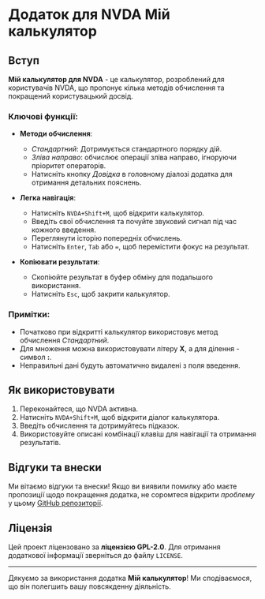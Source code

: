 # Додаток для NVDA Мій калькулятор

## Вступ
**Мій калькулятор для NVDA** - це калькулятор, розроблений для користувачів NVDA, що пропонує кілька методів обчислення та покращений користувацький досвід.

### Ключові функції:
- **Методи обчислення**:
  - *Стандартний*: Дотримується стандартного порядку дій.
  - *Зліва направо*: обчислює операції зліва направо, ігноруючи пріоритет операторів.
  - Натисніть кнопку *Довідка* в головному діалозі додатка для отримання детальних пояснень.

- **Легка навігація**:
  - Натисніть `NVDA+Shift+M`, щоб відкрити калькулятор.
  - Введіть свої обчислення та почуйте звуковий сигнал під час кожного введення.
  - Переглянути історію попередніх обчислень.
  - Натисніть `Enter`, `Tab` або `=`, щоб перемістити фокус на результат.

- **Копіювати результати**:
  - Скопіюйте результат в буфер обміну для подальшого використання.
  - Натисніть `Esc`, щоб закрити калькулятор.

### Примітки:
- Початково при відкритті калькулятор використовує метод обчислення *Стандартний*.
- Для множення можна використовувати літеру **X**, а для ділення - символ **:**.
- Неправильні дані будуть автоматично видалені з поля введення.

## Як використовувати
1. Переконайтеся, що NVDA активна.
2. Натисніть `NVDA+Shift+M`, щоб відкрити діалог калькулятора.
3. Введіть обчислення та дотримуйтесь підказок.
4. Використовуйте описані комбінації клавіш для навігації та отримання результатів.

## Відгуки та внески
Ми вітаємо відгуки та внески! Якщо ви виявили помилку або маєте пропозиції щодо покращення додатка, не соромтеся відкрити *проблему* у цьому [GitHub репозиторії](#).

## Ліцензія
Цей проект ліцензовано за **ліцензією GPL-2.0**. Для отримання додаткової інформації зверніться до файлу `LICENSE`.

---

Дякуємо за використання додатка **Мій калькулятор**! Ми сподіваємося, що він полегшить вашу повсякденну діяльність.
